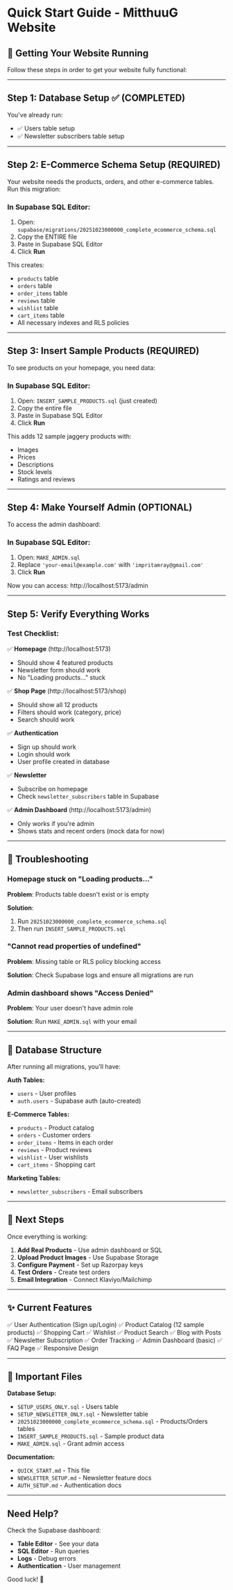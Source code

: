 # Quick Start Guide - MitthuuG Website

## 🚀 Getting Your Website Running

Follow these steps in order to get your website fully functional:

---

## Step 1: Database Setup ✅ (COMPLETED)

You've already run:
- ✅ Users table setup
- ✅ Newsletter subscribers table setup

---

## Step 2: E-Commerce Schema Setup (REQUIRED)

Your website needs the products, orders, and other e-commerce tables. Run this migration:

### In Supabase SQL Editor:

1. Open: `supabase/migrations/20251023000000_complete_ecommerce_schema.sql`
2. Copy the ENTIRE file
3. Paste in Supabase SQL Editor
4. Click **Run**

This creates:
- `products` table
- `orders` table
- `order_items` table
- `reviews` table
- `wishlist` table
- `cart_items` table
- All necessary indexes and RLS policies

---

## Step 3: Insert Sample Products (REQUIRED)

To see products on your homepage, you need data:

### In Supabase SQL Editor:

1. Open: `INSERT_SAMPLE_PRODUCTS.sql` (just created)
2. Copy the entire file
3. Paste in Supabase SQL Editor
4. Click **Run**

This adds 12 sample jaggery products with:
- Images
- Prices
- Descriptions
- Stock levels
- Ratings and reviews

---

## Step 4: Make Yourself Admin (OPTIONAL)

To access the admin dashboard:

### In Supabase SQL Editor:

1. Open: `MAKE_ADMIN.sql`
2. Replace `'your-email@example.com'` with `'impritamray@gmail.com'`
3. Click **Run**

Now you can access: http://localhost:5173/admin

---

## Step 5: Verify Everything Works

### Test Checklist:

✅ **Homepage** (http://localhost:5173)
- Should show 4 featured products
- Newsletter form should work
- No "Loading products..." stuck

✅ **Shop Page** (http://localhost:5173/shop)
- Should show all 12 products
- Filters should work (category, price)
- Search should work

✅ **Authentication**
- Sign up should work
- Login should work
- User profile created in database

✅ **Newsletter**
- Subscribe on homepage
- Check `newsletter_subscribers` table in Supabase

✅ **Admin Dashboard** (http://localhost:5173/admin)
- Only works if you're admin
- Shows stats and recent orders (mock data for now)

---

## 🐛 Troubleshooting

### Homepage stuck on "Loading products..."

**Problem**: Products table doesn't exist or is empty

**Solution**: 
1. Run `20251023000000_complete_ecommerce_schema.sql` 
2. Then run `INSERT_SAMPLE_PRODUCTS.sql`

### "Cannot read properties of undefined"

**Problem**: Missing table or RLS policy blocking access

**Solution**: Check Supabase logs and ensure all migrations are run

### Admin dashboard shows "Access Denied"

**Problem**: Your user doesn't have admin role

**Solution**: Run `MAKE_ADMIN.sql` with your email

---

## 📂 Database Structure

After running all migrations, you'll have:

**Auth Tables:**
- `users` - User profiles
- `auth.users` - Supabase auth (auto-created)

**E-Commerce Tables:**
- `products` - Product catalog
- `orders` - Customer orders
- `order_items` - Items in each order
- `reviews` - Product reviews
- `wishlist` - User wishlists
- `cart_items` - Shopping cart

**Marketing Tables:**
- `newsletter_subscribers` - Email subscribers

---

## 🎯 Next Steps

Once everything is working:

1. **Add Real Products** - Use admin dashboard or SQL
2. **Upload Product Images** - Use Supabase Storage
3. **Configure Payment** - Set up Razorpay keys
4. **Test Orders** - Create test orders
5. **Email Integration** - Connect Klaviyo/Mailchimp

---

## ✨ Current Features

✅ User Authentication (Sign up/Login)
✅ Product Catalog (12 sample products)
✅ Shopping Cart
✅ Wishlist
✅ Product Search
✅ Blog with Posts
✅ Newsletter Subscription
✅ Order Tracking
✅ Admin Dashboard (basic)
✅ FAQ Page
✅ Responsive Design

---

## 🚨 Important Files

**Database Setup:**
- `SETUP_USERS_ONLY.sql` - Users table
- `SETUP_NEWSLETTER_ONLY.sql` - Newsletter table
- `20251023000000_complete_ecommerce_schema.sql` - Products/Orders tables
- `INSERT_SAMPLE_PRODUCTS.sql` - Sample product data
- `MAKE_ADMIN.sql` - Grant admin access

**Documentation:**
- `QUICK_START.md` - This file
- `NEWSLETTER_SETUP.md` - Newsletter feature docs
- `AUTH_SETUP.md` - Authentication docs

---

## Need Help?

Check the Supabase dashboard:
- **Table Editor** - See your data
- **SQL Editor** - Run queries
- **Logs** - Debug errors
- **Authentication** - User management

Good luck! 🚀
